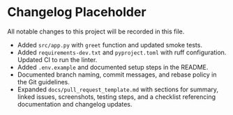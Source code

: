 # Changelog Placeholder

All notable changes to this project will be recorded in this file.

- Added `src/app.py` with `greet` function and updated smoke tests.
- Added `requirements-dev.txt` and `pyproject.toml` with ruff configuration. Updated CI to run the linter.
- Added `.env.example` and documented setup steps in the README.
- Documented branch naming, commit messages, and rebase policy in the Git guidelines.
- Expanded `docs/pull_request_template.md` with sections for summary, linked issues,
  screenshots, testing steps, and a checklist referencing documentation and changelog updates.
